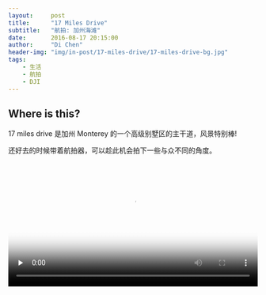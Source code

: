 ```yaml
---
layout:     post
title:      "17 Miles Drive"
subtitle:   "航拍: 加州海滩"
date:       2016-08-17 20:15:00
author:     "Di Chen"
header-img: "img/in-post/17-miles-drive/17-miles-drive-bg.jpg"
tags:
    - 生活
    - 航拍
    - DJI
---
```



## Where is this?

17 miles drive 是加州 Monterey 的一个高级别墅区的主干道，风景特别棒! 

还好去的时候带着航拍器，可以趁此机会拍下一些与众不同的角度。

<video width="100%" poster="/img/in-post/17-miles-drive/17-miles-drive-poster.jpg" controls="" preload="none" type="video/mp4">  
<source src="http://video.chendi.me/videos/17-Miles-Drive-medium.mp4">  
</video>

